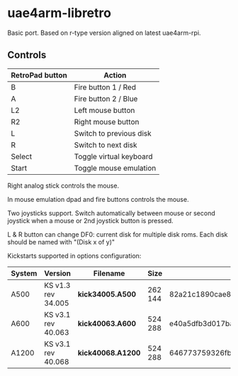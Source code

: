# uae4arm-libretro

Basic port. Based on r-type version aligned on latest uae4arm-rpi.

## Controls

|RetroPad button|Action|
|---|---|
|B|Fire button 1 / Red|
|A|Fire button 2 / Blue|
|L2|Left mouse button|
|R2|Right mouse button|
|L|Switch to previous disk|
|R|Switch to next disk|
|Select|Toggle virtual keyboard|
|Start|Toggle mouse emulation|

Right analog stick controls the mouse.

In mouse emulation dpad and fire buttons controls the mouse.

Two joysticks support. Switch automatically between mouse or second joystick when a mouse or 2nd joystick button is pressed.

L & R button can change DF0: current disk for multiple disk roms. Each disk should be named with "(Disk x of y)"

Kickstarts supported in options configuration:

|System|Version|Filename|Size|MD5|
|---|---|---|---|---|
|A500|KS v1.3 rev 34.005|**kick34005.A500**|262 144|82a21c1890cae844b3df741f2762d48d|
|A600|KS v3.1 rev 40.063|**kick40063.A600**|524 288|e40a5dfb3d017ba8779faba30cbd1c8e|
|A1200|KS v3.1 rev 40.068|**kick40068.A1200**|524 288|646773759326fbac3b2311fd8c8793ee|

